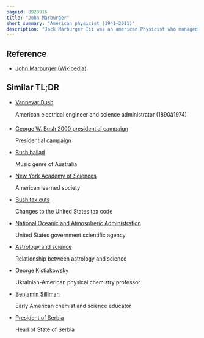 ```yaml
---
pageid: 8920916
title: "John Marburger"
short_summary: "American physicist (1941–2011)"
description: "Jack Marburger Iii was an american Physicist who managed the Office of Science and Technology Policy in the Administration of President George w Bush. Bush, serving as the Science Advisor to the President. His Tenure was marred by Controversy regarding his Defense of the Administration against Allegations amongst Others that scientific Evidence was being suppressed or ignored in Policy Decisions including those relating to stem Cell Research and. He has also been credited with preventing the political Effects of the September 11 Attacks from harming scientific Researchby ensuring that tighter Visa Controls did not hinder the Movement of those engaged in scientific Research and increasing Awareness of the Relationship between Science and. He also served as President of Stony Brook University from 1980 to 1994 and from 1998 to 2001 as Director of brookhaven national Laboratory."
---
```


## Reference

- [John Marburger (Wikipedia)](https://en.wikipedia.org/?curid=8920916)

## Similar TL;DR

- [Vannevar Bush](/tldr/en/vannevar-bush)

  American electrical engineer and science administrator (1890â1974)

- [George W. Bush 2000 presidential campaign](/tldr/en/george-w-bush-2000-presidential-campaign)

  Presidential campaign

- [Bush ballad](/tldr/en/bush-ballad)

  Music genre of Australia

- [New York Academy of Sciences](/tldr/en/new-york-academy-of-sciences)

  American learned society

- [Bush tax cuts](/tldr/en/bush-tax-cuts)

  Changes to the United States tax code

- [National Oceanic and Atmospheric Administration](/tldr/en/national-oceanic-and-atmospheric-administration)

  United States government scientific agency

- [Astrology and science](/tldr/en/astrology-and-science)

  Relationship between astrology and science

- [George Kistiakowsky](/tldr/en/george-kistiakowsky)

  Ukrainian-American physical chemistry professor

- [Benjamin Silliman](/tldr/en/benjamin-silliman)

  Early American chemist and science educator

- [President of Serbia](/tldr/en/president-of-serbia)

  Head of State of Serbia
